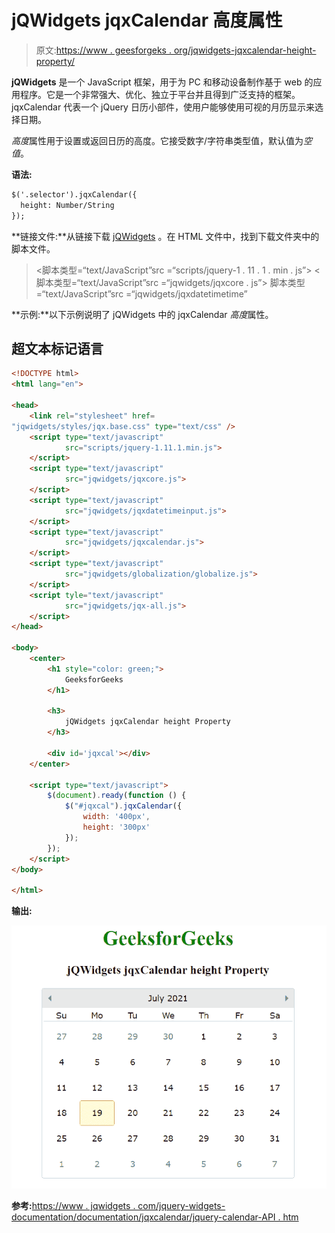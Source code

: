 # jQWidgets jqxCalendar 高度属性

> 原文:[https://www . geesforgeks . org/jqwidgets-jqxcalendar-height-property/](https://www.geeksforgeeks.org/jqwidgets-jqxcalendar-height-property/)

**jQWidgets** 是一个 JavaScript 框架，用于为 PC 和移动设备制作基于 web 的应用程序。它是一个非常强大、优化、独立于平台并且得到广泛支持的框架。jqxCalendar 代表一个 jQuery 日历小部件，使用户能够使用可视的月历显示来选择日期。

*高度*属性用于设置或返回日历的高度。它接受数字/字符串类型值，默认值为*空值*。

**语法:**

```html
$('.selector').jqxCalendar({
  height: Number/String
});
```

**链接文件:**从链接下载 [jQWidgets](https://www.jqwidgets.com/download/) 。在 HTML 文件中，找到下载文件夹中的脚本文件。

> <link rel="”stylesheet”" href="”jqwidgets/styles/jqx.base.css”" type="”text/css”">
> <脚本类型=“text/JavaScript”src =“scripts/jquery-1 . 11 . 1 . min . js”></脚本>
> <脚本类型=“text/JavaScript”src =“jqwidgets/jqxcore . js”></脚本>
> 脚本类型=“text/JavaScript”src =“jqwidgets/jqxdatetimetime”

**示例:**以下示例说明了 jQWidgets 中的 jqxCalendar *高度*属性。

## 超文本标记语言

```html
<!DOCTYPE html>
<html lang="en">

<head>
    <link rel="stylesheet" href=
"jqwidgets/styles/jqx.base.css" type="text/css" />
    <script type="text/javascript" 
            src="scripts/jquery-1.11.1.min.js">
    </script>
    <script type="text/javascript" 
            src="jqwidgets/jqxcore.js">
    </script>
    <script type="text/javascript" 
            src="jqwidgets/jqxdatetimeinput.js">
    </script>
    <script type="text/javascript" 
            src="jqwidgets/jqxcalendar.js">
    </script>
    <script type="text/javascript" 
            src="jqwidgets/globalization/globalize.js">
    </script>
    <script tyle="text/javascript" 
            src="jqwidgets/jqx-all.js">
    </script>
</head>

<body>
    <center>
        <h1 style="color: green;">
            GeeksforGeeks
        </h1>

        <h3>
            jQWidgets jqxCalendar height Property
        </h3>

        <div id='jqxcal'></div>
    </center>

    <script type="text/javascript">
        $(document).ready(function () {
            $("#jqxcal").jqxCalendar({
                width: '400px',
                height: '300px'
            });
        });
    </script>
</body>

</html>
```

**输出:**

![](img/049e9b9cc0f7e1aebef411dd4c23de63.png)

**参考:**[https://www . jqwidgets . com/jquery-widgets-documentation/documentation/jqxcalendar/jquery-calendar-API . htm](https://www.jqwidgets.com/jquery-widgets-documentation/documentation/jqxcalendar/jquery-calendar-api.htm)